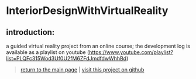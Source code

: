 # InteriorDesignWithVirtualReality

## introduction:

a guided virtual reality project from an online course; the development log is available as a playlist on youtube (https://www.youtube.com/playlist?list=PLQFc315Wod3Uf0U2fM6ZFdJmdfdwWhhBd)

> [return to the main page](https://ahiyantra.github.io)
> |
> [visit this project on github](https://github.com/ahiyantra/InteriorDesignWithVirtualReality)